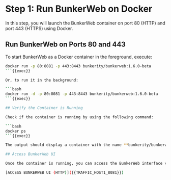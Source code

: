 
# Step 1: Run BunkerWeb on Docker

In this step, you will launch the BunkerWeb container on port 80 (HTTP) and port 443 (HTTPS) using Docker.

## Run BunkerWeb on Ports 80 and 443

To start BunkerWeb as a Docker container in the foreground, execute:

```bash
docker run -p 80:8081 -p 443:8443 bunkerity/bunkerweb:1.6.0-beta
```{{exec}}

Or, to run it in the background:

```bash
docker run -d -p 80:8081 -p 443:8443 bunkerity/bunkerweb:1.6.0-beta
```{{exec}}

## Verify the Container is Running

Check if the container is running by using the following command:

```bash
docker ps
```{{exec}}

The output should display a container with the name **bunkerity/bunkerweb** and the ports **8081** and **8443** mapped.

## Access BunkerWeb UI

Once the container is running, you can access the BunkerWeb interface via this link:

[ACCESS BUNKERWEB UI (HTTP)]({{TRAFFIC_HOST1_8081}})
